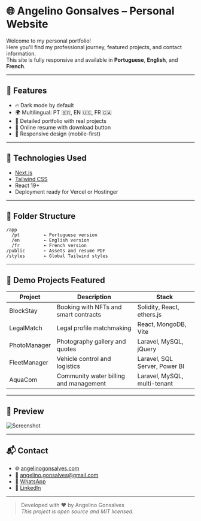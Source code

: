 # 🌐 Angelino Gonsalves – Personal Website

Welcome to my personal portfolio!  
Here you'll find my professional journey, featured projects, and contact information.  
This site is fully responsive and available in **Portuguese**, **English**, and **French**.

---

## 🚀 Features

- 🔥 Dark mode by default  
- 🌍 Multilingual: PT 🇧🇷, EN 🇺🇸, FR 🇨🇦  
- 💼 Detailed portfolio with real projects  
- 📄 Online resume with download button  
- 📱 Responsive design (mobile-first)

---

## 🧠 Technologies Used

- [Next.js](https://nextjs.org/)
- [Tailwind CSS](https://tailwindcss.com/)
- React 19+
- Deployment ready for Vercel or Hostinger

---

## 📁 Folder Structure

```
/app
  /pt         ← Portuguese version
  /en         ← English version
  /fr         ← French version
/public       ← Assets and resume PDF
/styles       ← Global Tailwind styles
```

---

## 🧾 Demo Projects Featured

| Project           | Description                                      | Stack                         |
|-------------------|--------------------------------------------------|-------------------------------|
| BlockStay         | Booking with NFTs and smart contracts            | Solidity, React, ethers.js    |
| LegalMatch        | Legal profile matchmaking                        | React, MongoDB, Vite          |
| PhotoManager      | Photography gallery and quotes                   | Laravel, MySQL, jQuery        |
| FleetManager      | Vehicle control and logistics                    | Laravel, SQL Server, Power BI |
| AquaCom           | Community water billing and management           | Laravel, MySQL, multi-tenant  |

---

## 📸 Preview

![Screenshot](public/screenshot.png)

---

## 📬 Contact

- 🌐 [angelinogonsalves.com](https://angelinogonsalves.com)  
- 📧 angelino.gonsalves@gmail.com  
- 💬 [WhatsApp](https://wa.me/5542999667068)  
- 💼 [LinkedIn](https://linkedin.com/in/angelino-gonsalves)

---

> Developed with ❤️ by Angelino Gonsalves  
> *This project is open source and MIT licensed.*
